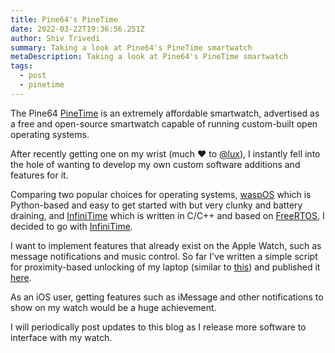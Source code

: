 ```yaml
---
title: Pine64's PineTime
date: 2022-03-22T19:36:56.251Z
author: Shiv Trivedi
summary: Taking a look at Pine64's PineTime smartwatch
metaDescription: Taking a look at Pine64's PineTime smartwatch
tags:
  - post
  - pinetime
---
```

The Pine64 [PineTime](https://pine64.com/product/pinetime-smartwatch-sealed/) is an extremely affordable smartwatch, advertised as a free and open-source smartwatch capable of running custom-built open operating systems. 

After recently getting one on my wrist (much ❤️ to [@lux](https://yaseen.xyz/)), I instantly fell into the hole of wanting to develop my own custom software additions and features for it. 

Comparing two popular choices for operating systems, [waspOS](https://github.com/daniel-thompson/wasp-os) which is Python-based and easy to get started with but very clunky and battery draining, and [InfiniTime](https://github.com/InfiniTimeOrg/InfiniTime) which is written in C/C++ and based on [FreeRTOS](https://www.freertos.org/), I decided to go with [InfiniTime](https://github.com/InfiniTimeOrg/InfiniTime).

I want to implement features that already exist on the Apple Watch, such as message notifications and music control. So far I've written a simple script for proximity-based unlocking of my laptop (similar to [this](https://support.apple.com/guide/watch/unlock-your-mac-with-apple-watch-apd4200675b8/watchos)) and published it [here](https://shivvtrivedi.com/projects/ble-unlock/).

As an iOS user, getting features such as iMessage and other notifications to show on my watch would be a huge achievement. 

I will periodically post updates to this blog as I release more software to interface with my watch. 